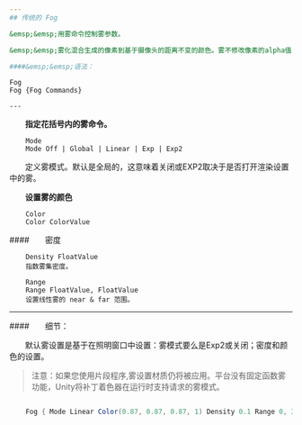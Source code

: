 ```yaml
---
## 传统的 Fog

&emsp;&emsp;用雾命令控制雾参数。

&emsp;&emsp;雾化混合生成的像素到基于摄像头的距离不变的颜色。雾不修改像素的alpha值，只有它的RGB分量。

####&emsp;&emsp;语法：

```
    Fog
    Fog {Fog Commands}
```
---
```


&emsp;&emsp;**指定花括号内的雾命令。**

```
    Mode
    Mode Off | Global | Linear | Exp | Exp2
```

&emsp;&emsp;定义雾模式。默认是全局的，这意味着关闭或EXP2取决于是否打开渲染设置中的雾。

&emsp;&emsp;**设置雾的颜色**
```
    Color
    Color ColorValue

```

####&emsp;&emsp;密度

```
    Density FloatValue
    指数雾集密度。
```

```
    Range
    Range FloatValue, FloatValue
    设置线性雾的 near & far 范围。
```
---

####&emsp;&emsp;细节：

&emsp;&emsp;默认雾设置是基于在照明窗口中设置：雾模式要么是Exp2或关闭；密度和颜色的设置。

>注意：如果您使用片段程序,雾设置材质仍将被应用。平台没有固定函数雾功能，Unity将补丁着色器在运行时支持请求的雾模式。



```csharp

    Fog { Mode Linear Color(0.87, 0.87, 0.87, 1) Density 0.1 Range 0, 300 }
```



